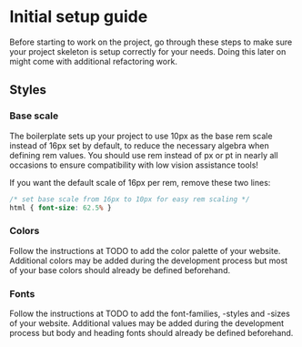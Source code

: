 # Initial setup guide

Before starting to work on the project, go through these steps to make sure your project skeleton is setup correctly for your needs. Doing this later on might come with additional refactoring work.

## Styles

### Base scale

The boilerplate sets up your project to use 10px as the base rem scale instead of 16px set by default, to reduce the necessary algebra when defining rem values. You should use rem instead of px or pt in nearly all occasions to ensure compatibility with low vision assistance tools!

If you want the default scale of 16px per rem, remove these two lines:

```CSS
/* set base scale from 16px to 10px for easy rem scaling */
html { font-size: 62.5% }
```

### Colors

Follow the instructions at TODO to add the color palette of your website. Additional colors may be added during the development process but most of your base colors should already be defined beforehand.

### Fonts

Follow the instructions at TODO to add the font-families, -styles and -sizes of your website. Additional values may be added during the development process but body and heading fonts should already be defined beforehand.